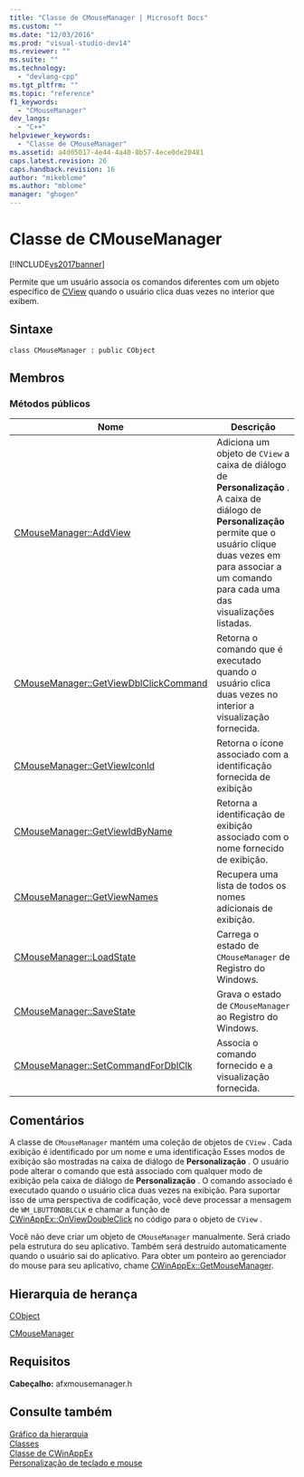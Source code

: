 ```yaml
---
title: "Classe de CMouseManager | Microsoft Docs"
ms.custom: ""
ms.date: "12/03/2016"
ms.prod: "visual-studio-dev14"
ms.reviewer: ""
ms.suite: ""
ms.technology: 
  - "devlang-cpp"
ms.tgt_pltfrm: ""
ms.topic: "reference"
f1_keywords: 
  - "CMouseManager"
dev_langs: 
  - "C++"
helpviewer_keywords: 
  - "Classe de CMouseManager"
ms.assetid: a4d05017-4e44-4a40-8b57-4ece0de20481
caps.latest.revision: 26
caps.handback.revision: 16
author: "mikeblome"
ms.author: "mblome"
manager: "ghogen"
---
```

# Classe de CMouseManager
[!INCLUDE[vs2017banner](../../assembler/inline/includes/vs2017banner.md)]

Permite que um usuário associa os comandos diferentes com um objeto específico de [CView](../Topic/CView%20Class.md) quando o usuário clica duas vezes no interior que exibem.  
  
## Sintaxe  
  
```  
class CMouseManager : public CObject  
```  
  
## Membros  
  
### Métodos públicos  
  
|Nome|Descrição|  
|----------|---------------|  
|[CMouseManager::AddView](../Topic/CMouseManager::AddView.md)|Adiciona um objeto de `CView` a caixa de diálogo de **Personalização** .  A caixa de diálogo de **Personalização** permite que o usuário clique duas vezes em para associar a um comando para cada uma das visualizações listadas.|  
|[CMouseManager::GetViewDblClickCommand](../Topic/CMouseManager::GetViewDblClickCommand.md)|Retorna o comando que é executado quando o usuário clica duas vezes no interior a visualização fornecida.|  
|[CMouseManager::GetViewIconId](../Topic/CMouseManager::GetViewIconId.md)|Retorna o ícone associado com a identificação fornecida de exibição|  
|[CMouseManager::GetViewIdByName](../Topic/CMouseManager::GetViewIdByName.md)|Retorna a identificação de exibição associado com o nome fornecido de exibição.|  
|[CMouseManager::GetViewNames](../Topic/CMouseManager::GetViewNames.md)|Recupera uma lista de todos os nomes adicionais de exibição.|  
|[CMouseManager::LoadState](../Topic/CMouseManager::LoadState.md)|Carrega o estado de `CMouseManager` de Registro do Windows.|  
|[CMouseManager::SaveState](../Topic/CMouseManager::SaveState.md)|Grava o estado de `CMouseManager` ao Registro do Windows.|  
|[CMouseManager::SetCommandForDblClk](../Topic/CMouseManager::SetCommandForDblClk.md)|Associa o comando fornecido e a visualização fornecida.|  
  
## Comentários  
 A classe de `CMouseManager` mantém uma coleção de objetos de `CView` .  Cada exibição é identificado por um nome e uma identificação  Esses modos de exibição são mostradas na caixa de diálogo de **Personalização** .  O usuário pode alterar o comando que está associado com qualquer modo de exibição pela caixa de diálogo de **Personalização** .  O comando associado é executado quando o usuário clica duas vezes na exibição.  Para suportar isso de uma perspectiva de codificação, você deve processar a mensagem de `WM_LBUTTONDBLCLK` e chamar a função de [CWinAppEx::OnViewDoubleClick](../Topic/CWinAppEx::OnViewDoubleClick.md) no código para o objeto de `CView` .  
  
 Você não deve criar um objeto de `CMouseManager` manualmente.  Será criado pela estrutura do seu aplicativo.  Também será destruído automaticamente quando o usuário sai do aplicativo.  Para obter um ponteiro ao gerenciador do mouse para seu aplicativo, chame [CWinAppEx::GetMouseManager](../Topic/CWinAppEx::GetMouseManager.md).  
  
## Hierarquia de herança  
 [CObject](../Topic/CObject%20Class.md)  
  
 [CMouseManager](../../mfc/reference/cmousemanager-class.md)  
  
## Requisitos  
 **Cabeçalho:** afxmousemanager.h  
  
## Consulte também  
 [Gráfico da hierarquia](../../mfc/hierarchy-chart.md)   
 [Classes](../Topic/MFC%20Classes.md)   
 [Classe de CWinAppEx](../../mfc/reference/cwinappex-class.md)   
 [Personalização de teclado e mouse](../../mfc/keyboard-and-mouse-customization.md)